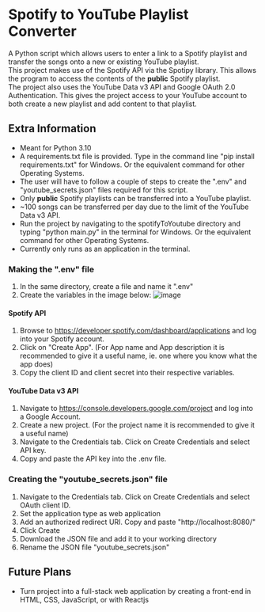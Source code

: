 # Spotify to YouTube Playlist Converter
A Python script which allows users to enter a link to a Spotify playlist and transfer the songs onto a new or existing YouTube playlist.  
This project makes use of the Spotify API via the Spotipy library. This allows the program to access the contents of the **public** Spotify playlist.  
The project also uses the YouTube Data v3 API and Google OAuth 2.0 Authentication. This gives the project access to your YouTube account to both create a new playlist and add content to that playlist.

## Extra Information
- Meant for Python 3.10
- A requirements.txt file is provided. Type in the command line "pip install requirements.txt" for Windows. Or the equivalent command for other Operating Systems.
- The user will have to follow a couple of steps to create the ".env" and "youtube_secrets.json" files required for this script.
- Only **public** Spotify playlists can be transferred into a YouTube playlist.
- ~100 songs can be transferred per day due to the limit of the YouTube Data v3 API.
- Run the project by navigating to the spotifyToYoutube directory and typing "python main.py" in the terminal for Windows. Or the equivalent command for other Operating Systems.
- Currently only runs as an application in the terminal.

### Making the ".env" file
1. In the same directory, create a file and name it ".env"
2. Create the variables in the image below:
![image](https://github.com/clanceiq/spotifyToYoutube/assets/142943141/4d4fdfee-2961-4ef5-a1f7-9c909c731e38)
#### Spotify API
1. Browse to https://developer.spotify.com/dashboard/applications and log into your Spotify account.
2. Click on "Create App". (For App name and App description it is recommended to give it a useful name, ie. one where you know what the app does)
3. Copy the client ID and client secret into their respective variables.
#### YouTube Data v3 API
1. Navigate to https://console.developers.google.com/project and log into a Google Account.
2. Create a new project. (For the project name it is recommended to give it a useful name)
3. Navigate to the Credentials tab. Click on Create Credentials and select API key.
4. Copy and paste the API key into the .env file.

### Creating the "youtube_secrets.json" file
1. Navigate to the Credentials tab. Click on Create Credentials and select OAuth client ID.
2. Set the application type as web application
3. Add an authorized redirect URI. Copy and paste "http://localhost:8080/"
4. Click Create
5. Download the JSON file and add it to your working directory
6. Rename the JSON file "youtube_secrets.json"

## Future Plans
- Turn project into a full-stack web application by creating a front-end in HTML, CSS, JavaScript, or with Reactjs
